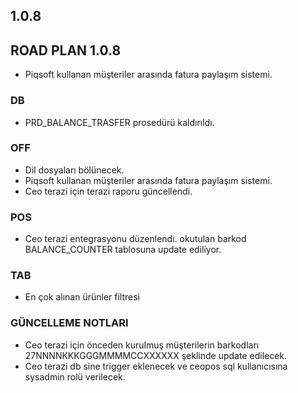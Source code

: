 ## 1.0.8
## ROAD PLAN 1.0.8
- Piqsoft kullanan müşteriler arasında fatura paylaşım sistemi.
### DB
- PRD_BALANCE_TRASFER prosedürü kaldırıldı.
### OFF
- Dil dosyaları bölünecek.
- Piqsoft kullanan müşteriler arasında fatura paylaşım sistemi.
- Ceo terazi için terazi raporu güncellendi.
### POS
- Ceo terazi entegrasyonu düzenlendi. okutulan barkod BALANCE_COUNTER tablosuna update ediliyor.
### TAB
- En çok alınan ürünler filtresi

### GÜNCELLEME NOTLARI
- Ceo terazi için önceden kurulmuş müşterilerin barkodları 27NNNNKKKGGGMMMMCCXXXXXX şeklinde update edilecek.
- Ceo terazi db sine trigger eklenecek ve ceopos sql kullanıcısına sysadmin rolü verilecek.
